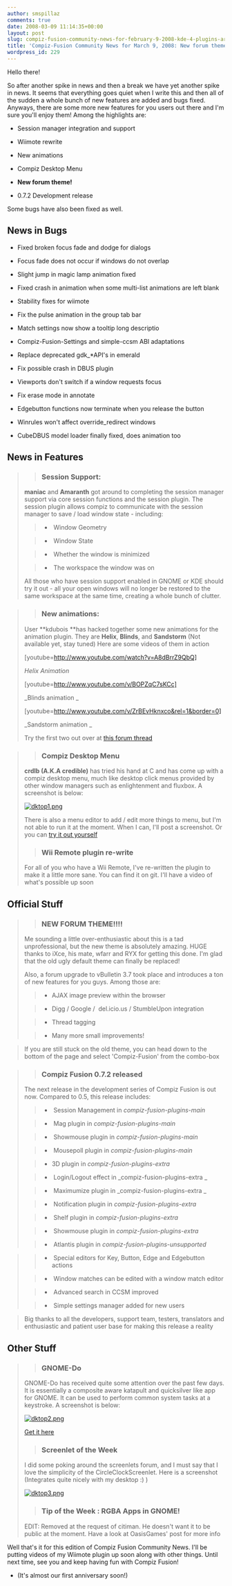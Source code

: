 ```yaml
---
author: smspillaz
comments: true
date: 2008-03-09 11:14:35+00:00
layout: post
slug: compiz-fusion-community-news-for-february-9-2008-kde-4-plugins-are-in
title: 'Compiz-Fusion Community News for March 9, 2008: New forum theme (finally)!'
wordpress_id: 229
---
```


Hello there!

So after another spike in news and then a break we have yet another spike in news. It seems that everything goes quiet when I write this and then all of the sudden a whole bunch of new features are added and bugs fixed. Anyways, there are some more new features for you users out there and I'm sure you'll enjoy them! Among the highlights are:



	
  * Session manager integration and support

	
  * Wiimote rewrite

	
  * New animations

	
  * Compiz Desktop Menu

	
  * **New forum theme!**

	
  * 0.7.2 Development release


Some bugs have also been fixed as well.


## News in Bugs





	
  * Fixed broken focus fade and dodge for dialogs

	
  * Focus fade does not occur if windows do not overlap

	
  * Slight jump in magic lamp animation fixed

	
  * Fixed crash in animation when some multi-list animations are left blank

	
  * Stability fixes for wiimote

	
  * Fix the pulse animation in the group tab bar

	
  * Match settings now show a tooltip long descriptio

	
  * Compiz-Fusion-Settings and simple-ccsm ABI adaptations

	
  * Replace deprecated gdk_*API's in emerald

	
  * Fix possible crash in DBUS plugin

	
  * Viewports don't switch if a window requests focus

	
  * Fix erase mode in annotate

	
  * Edgebutton functions now terminate when you release the button

	
  * Winrules won't affect override_redirect windows

	
  * CubeDBUS model loader finally fixed, does animation too




## News in Features




<blockquote>

> 
> ### **Session Support:**
> 
> 
**maniac** and **Amaranth** got around to completing the session manager support via core session functions and the session plugin. The session plugin allows compiz to communicate with the session manager to save / load window state - including:

> 
> 
	
>   *  Window Geometry
> 
	
>   *  Window State
> 
	
>   *  Whether the window is minimized
> 
	
>   *  The workspace the window was on
> 

All those who have session support enabled in GNOME or KDE should try it out - all your open windows will no longer be restored to the same workspace at the same time, creating a whole bunch of clutter.</blockquote>




<blockquote>

> 
> ### **New animations:**
> 
> 
User **kdubois **has hacked together some new animations for the animation plugin. They are **Helix**, **Blinds**, and **Sandstorm** (Not available yet, stay tuned) Here are some videos of them in action

[youtube=http://www.youtube.com/watch?v=A8dBrrZ9QbQ]

_Helix Animation_

[youtube=http://www.youtube.com/v/BOPZqC7sKCc]

_Blinds animation _

[youtube=http://www.youtube.com/v/ZrBEvHknxco&rel=1&border=0]

_Sandstorm animation _

Try the first two out over at [this forum thread](http://forum.compiz-fusion.org/showpost.php?p=51401&postcount=16)</blockquote>




<blockquote>

> 
> ### Compiz Desktop Menu
> 
> 
**crdlb (A.K.A credible)** has tried his hand at C and has come up with a compiz desktop menu, much like desktop click menus provided by other window managers such as enlightenment and fluxbox. A screenshot is below:

[![dktop1.png](http://smspillaz.files.wordpress.com/2008/03/dktop1.png)](http://smspillaz.files.wordpress.com/2008/03/dktop1.png)

There is also a menu editor to add / edit more things to menu, but I'm not able to run it at the moment. When I can, I'll post a screenshot. Or you can [try it out yourself ](http://forum.compiz-fusion.org/showthread.php?t=7070)

> 
> ### Wii Remote plugin re-write
> 
> 
For all of you who have a Wii Remote, I've re-written the plugin to make it a little more sane. You can find it on git. I'll have a video of what's possible up soon</blockquote>




## Official Stuff




<blockquote>

> 
> ### NEW FORUM THEME!!!!
> 
> 
Me sounding a little over-enthusiastic about this is a tad unprofessional, but the new theme is absolutely amazing. HUGE thanks to iXce, his mate, wfarr and RYX for getting this done. I'm glad that the old ugly default theme can finally be replaced!

Also, a forum upgrade to vBulletin 3.7 took place and introduces a ton of new features for you guys. Among those are:

> 
> 
	
>   * AJAX image preview within the browser
> 
	
>   * Digg / Google /  del.icio.us / StumbleUpon integration
> 
	
>   * Thread tagging
> 
	
>   * Many more small improvements!
> 

</blockquote>




<blockquote>If you are still stuck on the old theme, you can head down to the bottom of the page and select 'Compiz-Fusion' from the combo-box</blockquote>




<blockquote>

> 
> ### Compiz Fusion 0.7.2 released
> 
> 
The next release in the development series of Compiz Fusion is out now. Compared to 0.5, this release includes:

> 
> 
	
>   *  Session Management in _compiz-fusion-plugins-main_
> 
	
>   *  Mag plugin in _compiz-fusion-plugins-main_
> 
	
>   *  Showmouse plugin in _compiz-fusion-plugins-main_
> 
	
>   *  Mousepoll plugin in _compiz-fusion-plugins-main_
> 
	
>   * 3D plugin in _compiz-fusion-plugins-extra_
> 
	
>   *  Login/Logout effect in _compiz-fusion-plugins-extra _
> 
	
>   *  Maximumize plugin in _compiz-fusion-plugins-extra _
> 
	
>   *  Notification plugin in _compiz-fusion-plugins-extra_
> 
	
>   *  Shelf plugin in _compiz-fusion-plugins-extra_
> 
	
>   *  Showmouse plugin  in _compiz-fusion-plugins-extra_
> 
	
>   *  Atlantis plugin  in _compiz-fusion-plugins-unsupported_
> 

</blockquote>




<blockquote></blockquote>




<blockquote>

> 
> 
	
>   *  Special editors for Key, Button, Edge and Edgebutton actions
> 
	
>   *  Window matches can be edited with a window match editor
> 
	
>   *  Advanced search in CCSM improved
> 
	
>   *  Simple settings manager added for new users
> 

</blockquote>




<blockquote>Big thanks to all the developers, support team, testers, translators and enthusiastic and patient user base for making this release a reality</blockquote>




## Other Stuff




<blockquote>

> 
> ### GNOME-Do
> 
> 
GNOME-Do has received quite some attention over the past few days. It is essentially a composite aware katapult and quicksilver like app for GNOME. It can be used to perform common system tasks at a keystroke. A screenshot is below:

[![dktop2.png](http://smspillaz.files.wordpress.com/2008/03/dktop2.png)](http://smspillaz.files.wordpress.com/2008/03/dktop2.png)

[Get it here](https://wiki.ubuntu.com/GnomeDo/Installation)

> 
> ### Screenlet of the Week
> 
> 
I did some poking around the screenlets forum, and I must say that I love the simplicity of the CircleClockScreenlet. Here is a screenshot (Integrates quite nicely with my desktop :) )

[![dktop3.png](http://smspillaz.files.wordpress.com/2008/03/dktop3.png)](http://smspillaz.files.wordpress.com/2008/03/dktop3.png)

> 
> ### Tip of the Week : RGBA Apps in GNOME!
> 
> 
EDIT: Removed at the request of citiman. He doesn't want it to be public at the moment. Have a look at OasisGames' post for more info</blockquote>


Well that's it for this edition of Compiz Fusion Community News. I'll be putting videos of my Wiimote plugin up soon along with other things. Until next time, see you and keep having fun with Compiz Fusion!

- (It's almost our first anniversary soon!)
